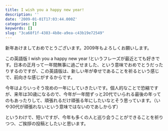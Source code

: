 ```yaml
---
title: I wish you a happy new year!
description: ''
date: '2009-01-01T17:03:44.000Z'
categories: []
keywords: []
slug: "3ca68f1f-4383-4b8e-a9ea-c43b19e72549"
---
```

新年あけましておめでとうございます。2009年もよろしくお願いします。

この英語版 I wish you a happy new year !というフレーズが最近とても好きです。日本の正月って一年間無事に過ごせました、という意味でおめでとうだったりするのですが、この英語版は、新しい年が幸せであることを祈るという感じで、前向きな感じがするからです。

今年はよりいっそう攻めの一年にしていきたいです。個人的なことで恐縮ですが、来年は30歳になるので、今年が一年間ずっと20代でいられる最後の年ってのもあったりして、頑張れるだけ頑張る年にしたいなとそう思っています。（いや30代が頑張れないという意味ではないのであしからず）

というわけで、短いですが、今年も多くの人と巡り会うことができることを祈りつつ、ご挨拶の投稿としたいと思います。